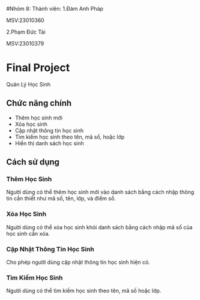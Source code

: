 #Nhóm 8:
Thành viên:
1.Đàm Anh Pháp 

MSV:23010360 

2.Phạm Đức Tài 

MSV:23010379


# Final Project
Quản Lý Học Sinh

## Chức năng chính
  - Thêm học sinh mới
  - Xóa học sinh
  - Cập nhật thông tin học sinh
  - Tìm kiếm học sinh theo tên, mã số, hoặc lớp
  - Hiển thị danh sách học sinh
## Cách sử dụng

### Thêm Học Sinh

Người dùng có thể thêm học sinh mới vào danh sách bằng cách nhập thông tin cần thiết như mã số, tên, lớp, và điểm số.

### Xóa Học Sinh

Người dùng có thể xóa học sinh khỏi danh sách bằng cách nhập mã số của học sinh cần xóa.

### Cập Nhật Thông Tin Học Sinh

Cho phép người dùng cập nhật thông tin học sinh hiện có.

### Tìm Kiếm Học Sinh

Người dùng có thể tìm kiếm học sinh theo tên, mã số hoặc lớp.
